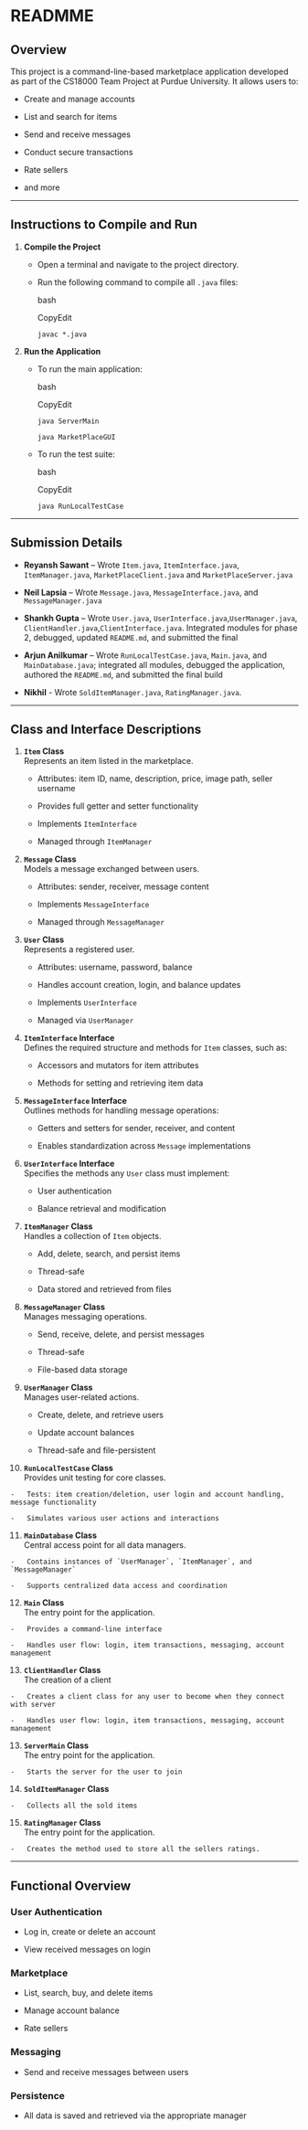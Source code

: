 # READMME

## Overview

This project is a command-line-based marketplace application developed as part of the CS18000 Team Project at Purdue University. It allows users to:

-   Create and manage accounts
    
-   List and search for items
    
-   Send and receive messages
    
-   Conduct secure transactions

-   Rate sellers

-   and more
    

----------

## Instructions to Compile and Run

1.  **Compile the Project**
    
    -   Open a terminal and navigate to the project directory.
        
    -   Run the following command to compile all `.java` files:
        
        bash
        
        CopyEdit
        
        `javac *.java` 
        
2.  **Run the Application**
    
    -   To run the main application:
        
        bash
        
        CopyEdit
        
        `java ServerMain`

        `java MarketPlaceGUI`
         
        
    -   To run the test suite:
        
        bash
        
        CopyEdit
        
        `java RunLocalTestCase` 
        

----------

## Submission Details

-   **Reyansh Sawant** – Wrote `Item.java`, `ItemInterface.java`, `ItemManager.java`, `MarketPlaceClient.java` and `MarketPlaceServer.java`
    
-   **Neil Lapsia** – Wrote `Message.java`, `MessageInterface.java`, and `MessageManager.java`
    
-   **Shankh Gupta** – Wrote `User.java`, `UserInterface.java`,`UserManager.java`, `ClientHandler.java`,`ClientInterface.java`. Integrated modules for phase 2, debugged, updated `README.md`, and submitted the final
    
-   **Arjun Anilkumar** – Wrote `RunLocalTestCase.java`, `Main.java`, and `MainDatabase.java`; integrated all modules, debugged the application, authored the `README.md`, and submitted the final build

-   **Nikhil** - Wrote `SoldItemManager.java`, `RatingManager.java`.
    

----------

## Class and Interface Descriptions

1.  **`Item` Class**  
    Represents an item listed in the marketplace.
    
    -   Attributes: item ID, name, description, price, image path, seller username
        
    -   Provides full getter and setter functionality
        
    -   Implements `ItemInterface`
        
    -   Managed through `ItemManager`
        
2.  **`Message` Class**  
    Models a message exchanged between users.
    
    -   Attributes: sender, receiver, message content
        
    -   Implements `MessageInterface`
        
    -   Managed through `MessageManager`
        
3.  **`User` Class**  
    Represents a registered user.
    
    -   Attributes: username, password, balance
        
    -   Handles account creation, login, and balance updates
        
    -   Implements `UserInterface`
        
    -   Managed via `UserManager`
        
4.  **`ItemInterface` Interface**  
    Defines the required structure and methods for `Item` classes, such as:
    
    -   Accessors and mutators for item attributes
        
    -   Methods for setting and retrieving item data
        
5.  **`MessageInterface` Interface**  
    Outlines methods for handling message operations:
    
    -   Getters and setters for sender, receiver, and content
        
    -   Enables standardization across `Message` implementations
        
6.  **`UserInterface` Interface**  
    Specifies the methods any `User` class must implement:
    
    -   User authentication
        
    -   Balance retrieval and modification
        
7.  **`ItemManager` Class**  
    Handles a collection of `Item` objects.
    
    -   Add, delete, search, and persist items
        
    -   Thread-safe
        
    -   Data stored and retrieved from files
        
8.  **`MessageManager` Class**  
    Manages messaging operations.
    
    -   Send, receive, delete, and persist messages
        
    -   Thread-safe
        
    -   File-based data storage
        
9.  **`UserManager` Class**  
    Manages user-related actions.
    
    -   Create, delete, and retrieve users
        
    -   Update account balances
        
    -   Thread-safe and file-persistent
        
10.  **`RunLocalTestCase` Class**  
    Provides unit testing for core classes.
    
    -   Tests: item creation/deletion, user login and account handling, message functionality
        
    -   Simulates various user actions and interactions
        
11.  **`MainDatabase` Class**  
    Central access point for all data managers.
    
    -   Contains instances of `UserManager`, `ItemManager`, and `MessageManager`
        
    -   Supports centralized data access and coordination
        
12.  **`Main` Class**  
    The entry point for the application.
    
    -   Provides a command-line interface
        
    -   Handles user flow: login, item transactions, messaging, account management

13.  **`ClientHandler` Class**  
    The creation of a client
    
    -   Creates a client class for any user to become when they connect with server
        
    -   Handles user flow: login, item transactions, messaging, account management

13.  **`ServerMain` Class**  
    The entry point for the application.
    
    -   Starts the server for the user to join
    
14.  **`SoldItemManager` Class**  
    
    -   Collects all the sold items

15.  **`RatingManager` Class**  
    The entry point for the application.
    
    -   Creates the method used to store all the sellers ratings.
        

----------

## Functional Overview

### User Authentication

-   Log in, create or delete an account
    
-   View received messages on login
    

### Marketplace

-   List, search, buy, and delete items
    
-   Manage account balance

-   Rate sellers
    

### Messaging

-   Send and receive messages between users
    

### Persistence

-   All data is saved and retrieved via the appropriate manager
